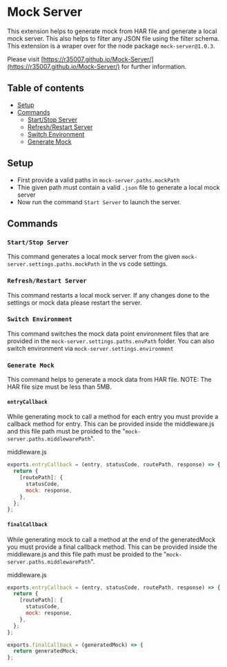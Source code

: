 # Mock Server[](#mock-server)

This extension helps to generate mock from HAR file and generate a local mock server.
This also helps to filter any JSON file using the filter schema.
This extension is a wraper over for the node package `mock-server@1.0.3`.

Please visit [https://r35007.github.io/Mock-Server/](https://r35007.github.io/Mock-Server/) for further information.

## Table of contents

- [Setup](#setup)
- [Commands](#commands)
  - [Start/Stop Server](#start/stop-server)
  - [Refresh/Restart Server](#Refresh/ReStart-server)
  - [Switch Environment](#switch-environment)
  - [Generate Mock](#generate-mock)

## Setup

- First provide a valid paths in `mock-server.paths.mockPath`
- Thie given path must contain a valid `.json` file to generate a local mock server
- Now run the command `Start Server` to launch the server.

## Commands

### `Start/Stop Server`

This command generates a local mock server from the given `mock-server.settings.paths.mockPath` in the vs code settings.

### `Refresh/Restart Server`

This command restarts a local mock server. If any changes done to the settings or mock data please restart the server.

### `Switch Environment`

This command switches the mock data point environment files that are provided in the `mock-server.settings.paths.envPath` folder. You can also switch environment via `mock-server.settings.environment`

### `Generate Mock`

This command helps to generate a mock data from HAR file. NOTE: The HAR file size must be less than 5MB.

#### `entryCallback`

While generating mock to call a method for each entry you must provide a callback method for entry.
This can be provided inside the middleware.js and this file path must be proided to the "`mock-server.paths.middlewarePath`".

middleware.js

```js
exports.entryCallback = (entry, statusCode, routePath, response) => {
  return {
    [routePath]: {
      statusCode,
      mock: response,
    },
  };
};
```

#### `finalCallback`

While generating mock to call a method at the end of the generatedMock you must provide a final callback method.
This can be provided inside the middleware.js and this file path must be proided to the "`mock-server.paths.middlewarePath`".

middleware.js

```js
exports.entryCallback = (entry, statusCode, routePath, response) => {
  return {
    [routePath]: {
      statusCode,
      mock: response,
    },
  };
};

exports.finalCallback = (generatedMock) => {
  return generatedMock;
};
```
